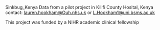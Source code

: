 Sinkbug_Kenya 
Data from a pilot project in Kilifi County Hosital, Kenya 
contact: lauren.hookham@Ouh.nhs.uk or L.Hookham1@uni.bsms.ac.uk

This project was funded by a NIHR academic clinical fellowship 
